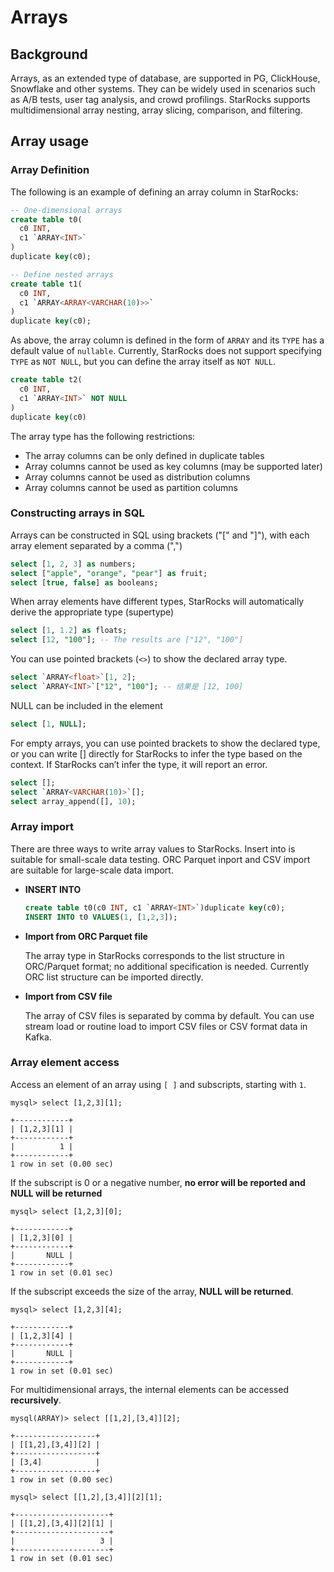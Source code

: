 # Arrays

## Background

Arrays, as an extended type of database, are supported in PG, ClickHouse, Snowflake and other systems. They can be widely used in scenarios such as A/B tests, user tag analysis, and crowd profilings. StarRocks supports multidimensional array nesting, array slicing, comparison, and filtering.

## Array usage

### Array Definition

The following is an example of defining an array column in StarRocks:

~~~SQL
-- One-dimensional arrays
create table t0(
  c0 INT,
  c1 `ARRAY<INT>`
)
duplicate key(c0);

-- Define nested arrays
create table t1(
  c0 INT,
  c1 `ARRAY<ARRAY<VARCHAR(10)>>`
)
duplicate key(c0);
~~~

As above, the array column is defined in the form of `ARRAY` and its `TYPE` has  a default value of `nullable`. Currently, StarRocks does not support specifying `TYPE` as `NOT NULL`, but you can define the array itself as `NOT NULL`.

~~~SQL
create table t2(
  c0 INT,
  c1 `ARRAY<INT>` NOT NULL
)
duplicate key(c0)
~~~

The array type has the following restrictions:

* The array columns can be only defined in duplicate tables
* Array columns cannot be used as key columns (may be supported later)
* Array columns cannot be used as distribution columns
* Array columns cannot be used as partition columns

### Constructing arrays in SQL

Arrays can be constructed in SQL using brackets ("[" and "]"), with each array element separated by a comma (",")

~~~SQL
select [1, 2, 3] as numbers;
select ["apple", "orange", "pear"] as fruit;
select [true, false] as booleans;
~~~

When array elements have different types, StarRocks will automatically derive the appropriate type (supertype)

~~~SQL
select [1, 1.2] as floats;
select [12, "100"]; -- The results are ["12", "100"]
~~~

You can use pointed brackets (`<>`) to show the declared array type.

~~~SQL
select `ARRAY<float>`[1, 2];
select `ARRAY<INT>`["12", "100"]; -- 结果是 [12, 100]
~~~

NULL can be included in the element

~~~SQL
select [1, NULL];
~~~

For empty arrays, you can use pointed brackets to show the declared type, or you can write \[\] directly for StarRocks to infer the type based on the context. If StarRocks can’t infer the type, it will report an error.

~~~SQL
select [];
select `ARRAY<VARCHAR(10)>`[];
select array_append([], 10);
~~~

### Array import

There are three ways to write array values to StarRocks. Insert into is suitable for small-scale data testing. ORC Parquet inport and CSV import are suitable for large-scale data import.

* **INSERT INTO**

  ~~~SQL
  create table t0(c0 INT, c1 `ARRAY<INT>`)duplicate key(c0);
  INSERT INTO t0 VALUES(1, [1,2,3]);
  ~~~

* **Import from ORC Parquet file**

  The array type in StarRocks corresponds to the list structure in ORC/Parquet format; no additional specification is needed. Currently ORC list structure can be imported directly.

* **Import from CSV file**

  The array of CSV files is separated by comma by default. You can use stream load or routine load to import CSV files or CSV format data in Kafka.

### Array element access

Access an element of an array using `[ ]` and subscripts, starting with `1`.

~~~Plain Text
mysql> select [1,2,3][1];

+------------+
| [1,2,3][1] |
+------------+
|          1 |
+------------+
1 row in set (0.00 sec)
~~~

If the subscript is 0 or a negative number, **no error will be reported and NULL will be returned**

~~~Plain Text
mysql> select [1,2,3][0];

+------------+
| [1,2,3][0] |
+------------+
|       NULL |
+------------+
1 row in set (0.01 sec)
~~~

If the subscript exceeds the size of the array, **NULL will be returned**.

~~~Plain Text
mysql> select [1,2,3][4];

+------------+
| [1,2,3][4] |
+------------+
|       NULL |
+------------+
1 row in set (0.01 sec)
~~~

For multidimensional arrays, the internal elements can be accessed **recursively**.

~~~Plain Text
mysql(ARRAY)> select [[1,2],[3,4]][2];

+------------------+
| [[1,2],[3,4]][2] |
+------------------+
| [3,4]            |
+------------------+
1 row in set (0.00 sec)

mysql> select [[1,2],[3,4]][2][1];

+---------------------+
| [[1,2],[3,4]][2][1] |
+---------------------+
|                   3 |
+---------------------+
1 row in set (0.01 sec)
~~~
